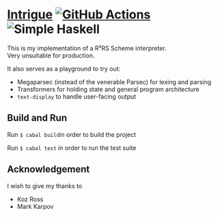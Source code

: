 # [Intrigue][] [![GitHub Actions][Github Actions]](https://github.com/Kleidukos/Intrigue/actions) ![Simple Haskell][Simple Haskell]

This is my implementation of a R⁵RS Scheme interpreter.  
Very unsuitable for production.

It also serves as a playground to try out:
* Megaparsec (instead of the venerable Parsec) for lexing and parsing
* Transformers for holding state and general program architecture
* `text-display` to handle user-facing output

## Build and Run

Run `$ cabal build`in order to build the project

Run `$ cabal test` in order to run the test suite

## Acknowledgement

I wish to give my thanks to

* Koz Ross
* Mark Karpov

[Intrigue]: https://github.com/kleidukos/Intrigue
[Simple Haskell]: https://www.simplehaskell.org/badges/badge2.svg
[GitHub Actions]: https://github.com/Kleidukos/Intrigue/workflows/CI/badge.svg
